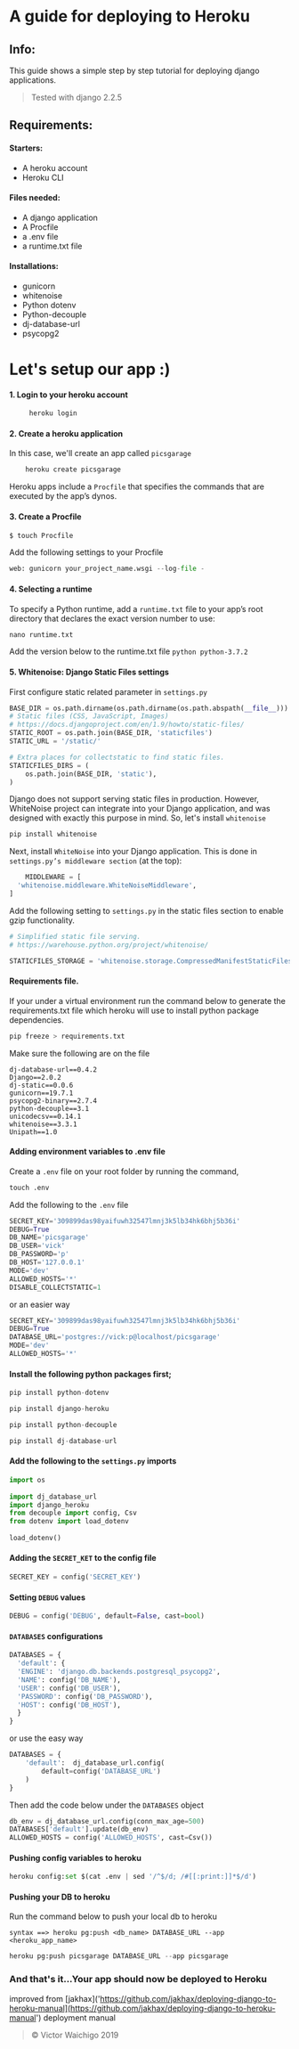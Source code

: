 # A guide for deploying to Heroku

## Info:
This guide shows a simple step by step tutorial for deploying django applications.
>Tested with django 2.2.5


## Requirements:
#### Starters:
* A heroku account
* Heroku CLI
	
#### Files needed:
* A django application
* A Procfile
* a .env file
* a runtime.txt file

#### Installations:
* gunicorn
* whitenoise
* Python dotenv
* Python-decouple
* dj-database-url
* psycopg2


# Let's setup our app :)

#### 1. Login to your heroku account
```python
	 heroku login
```

#### 2. Create a heroku application
In this case, we'll create an app called 	``picsgarage``

```python
	heroku create picsgarage
```
 Heroku apps include a `Procfile` that specifies the commands that are executed by the app’s dynos.
#### 3. Create a Procfile
```python
$ touch Procfile
```
Add the following settings to your Procfile
```python
web: gunicorn your_project_name.wsgi --log-file -
```

#### 4. Selecting a runtime
To specify a Python runtime, add a `runtime.txt` file to your app’s root 	    directory that declares the exact version number to use:
```python
nano runtime.txt
```
Add the version below to the runtime.txt file
	```python
	python-3.7.2
	```
#### 5. Whitenoise: Django Static Files settings
First configure static related parameter in `settings.py`
```python
BASE_DIR = os.path.dirname(os.path.dirname(os.path.abspath(__file__)))
# Static files (CSS, JavaScript, Images)
# https://docs.djangoproject.com/en/1.9/howto/static-files/
STATIC_ROOT = os.path.join(BASE_DIR, 'staticfiles')
STATIC_URL = '/static/'

# Extra places for collectstatic to find static files.
STATICFILES_DIRS = (
    os.path.join(BASE_DIR, 'static'),
)
```

Django does not support serving static files in production. However, WhiteNoise project can integrate into your Django application, and was designed with exactly this purpose in mind.
So, let's install `whitenoise`
```python
pip install whitenoise
```
Next, install `WhiteNoise` into your Django application. This is done in `settings.py’s middleware section` (at the top):
```python
    MIDDLEWARE = [  
  'whitenoise.middleware.WhiteNoiseMiddleware',  
]
```

Add the following setting to `settings.py` in the static files section to enable gzip functionality.

```python
# Simplified static file serving.
# https://warehouse.python.org/project/whitenoise/

STATICFILES_STORAGE = 'whitenoise.storage.CompressedManifestStaticFilesStorage'
```
#### Requirements file.
If your under a virtual environment run the command below to generate the requirements.txt file which heroku will use to install python package dependencies.
```python
pip freeze > requirements.txt
```
Make sure the following are on the file
```
dj-database-url==0.4.2
Django==2.0.2
dj-static==0.0.6
gunicorn==19.7.1
psycopg2-binary==2.7.4
python-decouple==3.1
unicodecsv==0.14.1
whitenoise==3.3.1
Unipath==1.0
```
#### Adding environment variables to .env file
Create a `.env` file on your root folder by running the command,
```python 
touch .env 
``` 


Add the following to the `.env` file
```python
SECRET_KEY='309899das98yaifuwh32547lmnj3k5lb34hk6bhj5b36i'  
DEBUG=True  
DB_NAME='picsgarage'  
DB_USER='vick'  
DB_PASSWORD='p'  
DB_HOST='127.0.0.1'  
MODE='dev'  
ALLOWED_HOSTS='*'
DISABLE_COLLECTSTATIC=1
```
or an easier way
```python
SECRET_KEY='309899das98yaifuwh32547lmnj3k5lb34hk6bhj5b36i'  
DEBUG=True 
DATABASE_URL='postgres://vick:p@localhost/picsgarage'
MODE='dev'  
ALLOWED_HOSTS='*'
```

#### Install the following python packages first;
```python
pip install python-dotenv
```
```python
pip install django-heroku
```
```python
pip install python-decouple
```
```python
pip install dj-database-url
```

#### Add the following to the `settings.py` imports
```python
import os  
  
import dj_database_url  
import django_heroku  
from decouple import config, Csv  
from dotenv import load_dotenv  
  
load_dotenv()
```

#### Adding the `SECRET_KET` to the config file
```python
SECRET_KEY = config('SECRET_KEY')
```
#### Setting `DEBUG` values
```python
DEBUG = config('DEBUG', default=False, cast=bool)
```
#### `DATABASES` configurations
```python
DATABASES = {  
  'default': {  
  'ENGINE': 'django.db.backends.postgresql_psycopg2',  
  'NAME': config('DB_NAME'),  
  'USER': config('DB_USER'),  
  'PASSWORD': config('DB_PASSWORD'),  
  'HOST': config('DB_HOST'),  
  }  
}
```
or use the easy way

```python
DATABASES = {  
    'default':  dj_database_url.config(  
        default=config('DATABASE_URL')  
    )  
}
```

Then add the code below under the `DATABASES` object

```python
db_env = dj_database_url.config(conn_max_age=500)  
DATABASES['default'].update(db_env)  
ALLOWED_HOSTS = config('ALLOWED_HOSTS', cast=Csv())
```

#### Pushing config variables to heroku
```python
heroku config:set $(cat .env | sed '/^$/d; /#[[:print:]]*$/d')
```

#### Pushing your DB to heroku
Run the command below to push your local db to heroku
```
syntax ==> heroku pg:push <db_name> DATABASE_URL --app <heroku_app_name>
```
```python
heroku pg:push picsgarage DATABASE_URL --app picsgarage
```

### And that's it...Your app should now be deployed to Heroku

improved from [jakhax]('https://github.com/jakhax/deploying-django-to-heroku-manual](https://github.com/jakhax/deploying-django-to-heroku-manual') deployment manual

> &copy; Victor Waichigo 2019
